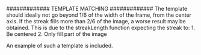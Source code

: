 
############# TEMPLATE MATCHING #############
The template should ideally not go beyond 1/6 of the width of the frame, from the center axis.
If the streak fills more than 2/6 of the image, a worse result may be obtained.
This is due to the streakLength function expecting the streak to:
	1. Be centered
	2. Only fill part of the image

An example of such a template is included.
